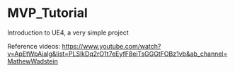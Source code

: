 # MVP_Tutorial

Introduction to UE4, a very simple project

Reference videos: https://www.youtube.com/watch?v=ApEtWpAialg&list=PLSlkDq2rO1t7eEyfF8eiTsGGGtFOBz1vb&ab_channel=MathewWadstein
